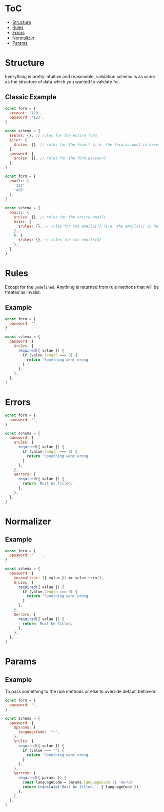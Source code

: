 # ToC

- [Structure](#structure)
- [Rules](#rules)
- [Errors](#errors)
- [Normalizer](#normalizer)
- [Params](#params)

# Structure

Everything is pretty intuitive and reasonable, validation schema is as same as the structure of data which you wanted to
validate for.

## Classic Example

```javascript
const form = {
  account: '123',
  password: '123',
}

const schema = {
  $rules: {}, // rules for the entire form
  $iter: {
    $rules: {}, // rules for the form.? (i.e. the form.account in here)
  },
  password: {
    $rules: {}, // rules for the form.password
  },
}
```

```javascript
const form = {
  emails: [
    '123'
    '456'
  ],
}

const schema = {
  emails: {
    $rules: {}, // rules for the entire emails
    $iter: {
      $rules: {}, // rules for the emails[?] (i.e. the emails[1] in here)
    },
    0: {
      $rules: {}, // rules for the emails[0]
    },
  }
}
```

# Rules

Except for the `undefined`, Anything is returned from rule methods that will be treated as invalid.

## Example

```javascript
const form = {
  password: '',
}

const schema = {
  password: {
    $rules: {
      required({ value }) {
        if (value.length === 0) {
          return 'Something went wrong'
        }
      },
    },
  },
}
```

# Errors

```javascript
const form = {
  password: '',
}

const schema = {
  password: {
    $rules: {
      required({ value }) {
        if (value.length === 0) {
          return 'Something went wrong'
        }
      },
    },
    $errors: {
      required({ value }) {
        return `Must be filled.`
      },
    },
  },
}
```

# Normalizer

## Example

```javascript
const form = {
  password: '   ',
}

const schema = {
  password: {
    $normalizer: ({ value }) => value.trim(),
    $rules: {
      required({ value }) {
        if (value.length === 0) {
          return 'Something went wrong'
        }
      },
    },
    $errors: {
      required({ value }) {
        return `Must be filled.`
      },
    },
  },
}
```

# Params

## Example

To pass something to the rule methods or else to override default behavior.

```javascript
const form = {
  password: '',
}

const schema = {
  password: {
    $params: {
      languageCode: 'fr',
    },
    $rules: {
      required({ value }) {
        if (value === '') {
          return 'Something went wrong'
        }
      },
    },
    $errros: {
      required({ params }) {
        const languageCode = params.languageCode || 'en-US'
        return translate(`Must be filled.`, { languageCode })
      },
    },
  },
}
```
